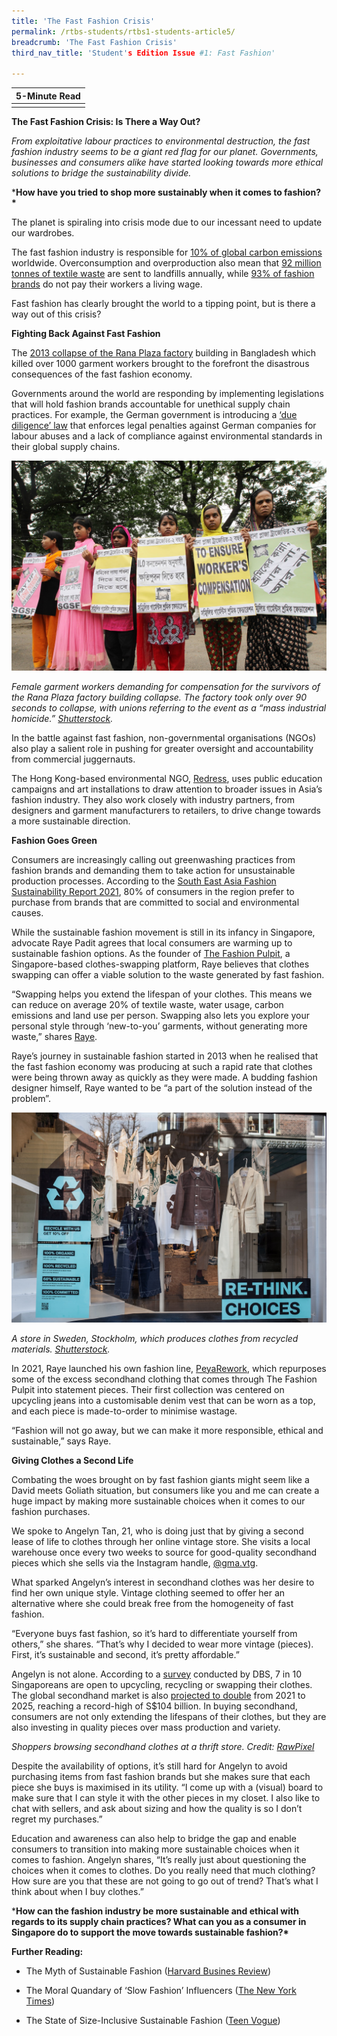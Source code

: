 ```yaml
---
title: 'The Fast Fashion Crisis'
permalink: /rtbs-students/rtbs1-students-article5/
breadcrumb: 'The Fast Fashion Crisis'
third_nav_title: 'Student's Edition Issue #1: Fast Fashion'

---
```


| **5-Minute Read** |
| :---------------: |
|                   |

**The Fast Fashion Crisis: Is There a Way Out?**

 

*From exploitative labour practices to environmental destruction, the fast fashion industry seems to be a giant red flag for our planet. Governments, businesses and consumers alike have started looking towards more ethical solutions to bridge the sustainability divide.*

 

***How have you tried to shop more sustainably when it comes to fashion?\*** 

 

The planet is spiraling into crisis mode due to our incessant need to update our wardrobes.

 

The fast fashion industry is responsible for [10% of global carbon emissions](https://www.unep.org/news-and-stories/press-release/un-alliance-sustainable-fashion-addresses-damage-fast-fashion) worldwide. Overconsumption and overproduction also mean that [92 million tonnes of textile waste](https://www.qut.edu.au/study/creative-industries/news?id=177289) are sent to landfills annually, while [93% of fashion brands](https://fashionchecker.org/) do not pay their workers a living wage.

 

Fast fashion has clearly brought the world to a tipping point, but is there a way out of this crisis?

 

**Fighting Back Against Fast Fashion**

 

The [2013 collapse of the Rana Plaza factory](https://theconversation.com/years-after-the-rana-plaza-tragedy-bangladeshs-garment-workers-are-still-bottom-of-the-pile-159224) building in Bangladesh which killed over 1000 garment workers brought to the forefront the disastrous consequences of the fast fashion economy. 

 

Governments around the world are responding by implementing legislations that will hold fashion brands accountable for unethical supply chain practices. For example, the German government is introducing a [‘due diligence’ law](https://www.just-style.com/news/germany-agrees-new-law-on-supply-chain-due-diligence/) that enforces legal penalties against German companies for labour abuses and a lack of compliance against environmental standards in their global supply chains.

 ![](../images/rtbs1-students-article5a.jpg)                              

*Female garment workers demanding for compensation for the survivors of the Rana Plaza factory building collapse. The factory took only over 90 seconds to collapse, with unions referring to the event as a “mass industrial homicide.” [Shutterstock](https://www.shutterstock.com/zh-Hant/image-photo/young-labors-demanding-long-overdue-rana-1708455925).*

 

In the battle against fast fashion, non-governmental organisations (NGOs) also play a salient role in pushing for greater oversight and accountability from commercial juggernauts. 

 

The Hong Kong-based environmental NGO, [Redress](https://www.redress.com.hk/), uses public education campaigns and art installations to draw attention to broader issues in Asia’s fashion industry. They also work closely with industry partners, from designers and garment manufacturers to retailers, to drive change towards a more sustainable direction.

 

**Fashion Goes Green**

 

Consumers are increasingly calling out greenwashing practices from fashion brands and demanding them to take action for unsustainable production processes. According to the [South East Asia Fashion Sustainability Report 2021](https://issuu.com/fashionrevolution/docs/final___fashion_sustainability_report_2021), 80% of consumers in the region prefer to purchase from brands that are committed to social and environmental causes.

 

While the sustainable fashion movement is still in its infancy in Singapore, advocate Raye Padit agrees that local consumers are warming up to sustainable fashion options. As the founder of [The Fashion Pulpit](https://www.thefashionpulpit.com/), a Singapore-based clothes-swapping platform, Raye believes that clothes swapping can offer a viable solution to the waste generated by fast fashion.

 

“Swapping helps you extend the lifespan of your clothes. This means we can reduce on average 20% of textile waste, water usage, carbon emissions and land use per person. Swapping also lets you explore your personal style through ‘new-to-you’ garments, without generating more waste,” shares [Raye](https://zerrin.com/raye-padit-power-of-clothes-swapping-singapore/).

 

Raye’s journey in sustainable fashion started in 2013 when he realised that the fast fashion economy was producing at such a rapid rate that clothes were being thrown away as quickly as they were made. A budding fashion designer himself, Raye wanted to be “a part of the solution instead of the problem”.

 

 

 ![](../images/rtbs1-students-article5b.jpg)

*A store in Sweden, Stockholm, which produces clothes from recycled materials. [Shutterstock](https://www.shutterstock.com/zh-Hant/image-photo/sweden-stockholm-march-2019-storefront-clothes-1373121191).*

 

In 2021, Raye launched his own fashion line, [PeyaRework](https://www.instagram.com/peyarework/?hl=en), which repurposes some of the excess secondhand clothing that comes through The Fashion Pulpit into statement pieces. Their first collection was centered on upcycling jeans into a customisable denim vest that can be worn as a top, and each piece is made-to-order to minimise wastage.

 

“Fashion will not go away, but we can make it more responsible, ethical and sustainable,” says Raye.

 

**Giving Clothes a Second Life**

 

Combating the woes brought on by fast fashion giants might seem like a David meets Goliath situation, but consumers like you and me can create a huge impact by making more sustainable choices when it comes to our fashion purchases.

 

We spoke to Angelyn Tan, 21, who is doing just that by giving a second lease of life to clothes through her online vintage store. She visits a local warehouse once every two weeks to source for good-quality secondhand pieces which she sells via the Instagram handle, [@gma.vtg](https://www.instagram.com/gma.vtg/?hl=en).

 

What sparked Angelyn’s interest in secondhand clothes was her desire to find her own unique style. Vintage clothing seemed to offer her an alternative where she could break free from the homogeneity of fast fashion.

 

“Everyone buys fast fashion, so it’s hard to differentiate yourself from others,” she shares. “That’s why I decided to wear more vintage (pieces). First, it’s sustainable and second, it’s pretty affordable.”

 

Angelyn is not alone. According to a [survey](https://www.dbs.com/newsroom/Singaporeans_open_to_sustainable_fashion_but_wont_pay_more__DBS_survey) conducted by DBS, 7 in 10 Singaporeans are open to upcycling, recycling or swapping their clothes. The global secondhand market is also [projected to double](https://www.google.com/url?q=https://www.thredup.com/resale/%23resale-industry&sa=D&source=docs&ust=1644423339706684&usg=AOvVaw1ZZKlqR_vVkDJymgG0vND0) from 2021 to 2025, reaching a record-high of S$104 billion. In buying secondhand, consumers are not only extending the lifespans of their clothes, but they are also investing in quality pieces over mass production and variety.

 

 

*Shoppers browsing secondhand clothes at a thrift store. Credit:* [*RawPixel*](https://www.rawpixel.com/image/3887944/photo-image-face-mask-covid)

 

Despite the availability of options, it’s still hard for Angelyn to avoid purchasing items from fast fashion brands but she makes sure that each piece she buys is maximised in its utility. “I come up with a (visual) board to make sure that I can style it with the other pieces in my closet. I also like to chat with sellers, and ask about sizing and how the quality is so I don’t regret my purchases.”

 

Education and awareness can also help to bridge the gap and enable consumers to transition into making more sustainable choices when it comes to fashion. Angelyn shares, “It’s really just about questioning the choices when it comes to clothes. Do you really need that much clothing? How sure are you that these are not going to go out of trend? That’s what I think about when I buy clothes.” 

 

 

***How can the fashion industry be more sustainable and ethical with regards to its supply chain practices? What can you as a consumer in Singapore do to support the move towards sustainable fashion?\***

 

 

**Further Reading:**

- The Myth of Sustainable Fashion ([Harvard Busines Review](https://hbr.org/2022/01/the-myth-of-sustainable-fashion))

- The Moral Quandary of ‘Slow Fashion’ Influencers ([The New York Times](https://www.nytimes.com/2022/02/08/style/fashion-influencers-sustainability.html))

- The State of Size-Inclusive Sustainable Fashion ([Teen Vogue](https://www.teenvogue.com/story/state-of-size-inclusive-sustainable-fashion))

 